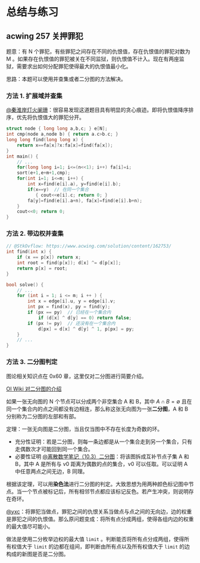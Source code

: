 # 总结与练习

## acwing 257 关押罪犯

题意：有 N 个罪犯，有些罪犯之间存在不同的仇恨值，存在仇恨值的罪犯对数为 M 。如果存在仇恨值的罪犯被关在不同监狱，则仇恨值不计入。现在有两座监狱，需要求出如何分配罪犯使得最大的仇恨值最小化。

思路：本题可以使用并查集或者二分图的方法解决。

### 方法 1. 扩展域并查集

[@秦淮岸灯火阑珊](https://www.acwing.com/solution/content/1001/)：很容易发现这道题目具有明显的贪心痕迹。即将仇恨值降序排序，优先将仇恨值大的罪犯分开。

```c++
struct node { long long a,b,c; } e[N];
int cmp(node a,node b) { return a.c>b.c; }
long long find(long long x) {
    return x==fa[x]?x:fa[x]=find(fa[x]);
}
int main() {
    // ...
    for(long long i=1; i<=(n<<1); i++) fa[i]=i;
    sort(e+1,e+m+1,cmp);
    for(int i=1; i<=m; i++) {
        int x=find(e[i].a), y=find(e[i].b);
        if(x==y)  // 在同一个集合
           { cout<<e[i].c; return 0; }
        fa[y]=find(e[i].a+n), fa[x]=find(e[i].b+n);
    }
    cout<<0; return 0;
}
```

### 方法 2. 带边权并查集

```c++
// @StkOvflow: https://www.acwing.com/solution/content/162753/
int find(int x) {
    if (x == p[x]) return x;
    int root = find(p[x]); d[x] ^= d[p[x]];
    return p[x] = root;
}

bool solve() {
    // ...
    for (int i = 1; i <= m; i ++ ) {
        int x = edge[i].u, y = edge[i].v;
        int px = find(x), py = find(y);
        if (px == py)  // 已经在一个集合内
            if (d[x] ^ d[y] == 0) return false;
        if (px != py)  // 还没有在一个集合内
            d[px] = d[x] ^ d[y] ^ 1, p[px] = py;
    }
    // ...
}
```

### 方法 3. 二分图判定

图论相关知识点在 0x60 章，这里仅对二分图进行简要介绍。

[OI Wiki 对二分图的介绍](https://oi-wiki.org/graph/bi-graph/)

如果一张无向图的 N 个节点可以分成两个非空集合 A 和 B，其中 $A \cap B = \emptyset$ 且在同一个集合内的点之间都没有边相连，那么称这张无向图为一张**二分图**，A 和 B 分别称为二分图的左部和有部。

定理：一张无向图是二分图，当且仅当图中不存在长度为奇数的环。

- 充分性证明：若是二分图，则每一条边都是从一个集合走到另一个集合，只有走偶数次才可能回到同一个集合。
- 必要性证明 [@离散数学笔记（10.3）二分图](https://zhuanlan.zhihu.com/p/388641049)：将该图拆成互补节点子集 A 和 B，其中 A 是所有与 v0 距离为偶数的点的集合，v0 可以任取。可以证明 A 中任意两点之间无边，B 同理。

根据该定理，可以用**染色法**进行二分图的判定。大致思想为用两种颜色标记图中节点。当一个节点被标记后，所有相邻节点都应该标记反色。若产生冲突，则说明存在奇环。

[@yxc](https://www.acwing.com/solution/content/3042/)：将罪犯当做点，罪犯之间的仇恨关系当做点与点之间的无向边，边的权重是罪犯之间的仇恨值。那么原问题变成：将所有点分成两组，使得各组内边的权重的最大值尽可能小。

做法是使用二分枚举边权的最大值 `limit` 。判断能否将所有点分成两组，使得所有权值大于 `limit` 的边都在组间，即判断由所有点以及所有权值大于 `limit` 的边构成的新图是否是二分图。

